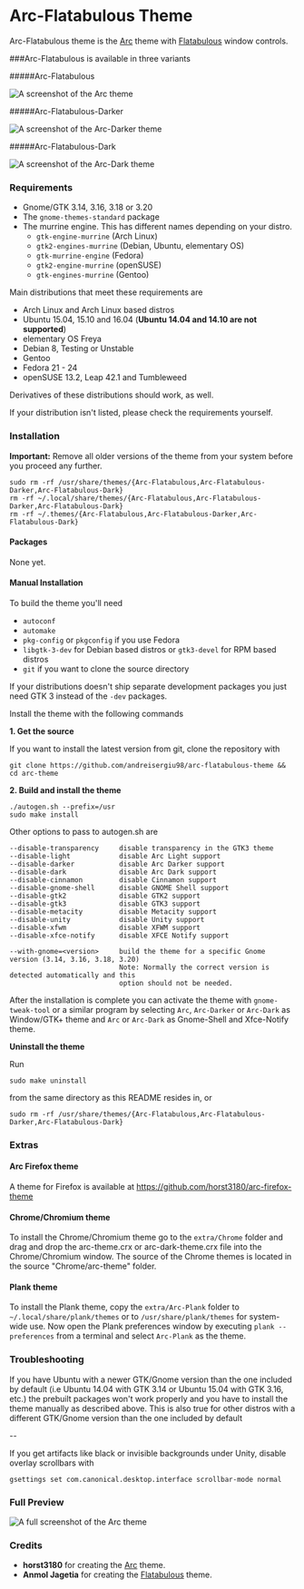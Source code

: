 # Arc-Flatabulous Theme
Arc-Flatabulous theme is the [Arc](https://github.com/horst3180/arc-theme) theme with [Flatabulous](https://github.com/anmoljagetia/Flatabulous) window controls.

###Arc-Flatabulous is available in three variants 

#####Arc-Flatabulous

![A screenshot of the Arc theme](http://i.imgur.com/sGOEK6L.png)

#####Arc-Flatabulous-Darker

![A screenshot of the Arc-Darker theme](http://i.imgur.com/zUC1pHT.png)

#####Arc-Flatabulous-Dark

![A screenshot of the Arc-Dark theme](http://i.imgur.com/gneZsVQ.png)


### Requirements

* Gnome/GTK 3.14, 3.16, 3.18 or 3.20
* The `gnome-themes-standard` package
* The murrine engine. This has different names depending on your distro.
  * `gtk-engine-murrine` (Arch Linux)
  * `gtk2-engines-murrine` (Debian, Ubuntu, elementary OS)
  * `gtk-murrine-engine` (Fedora)
  * `gtk2-engine-murrine` (openSUSE)
  * `gtk-engines-murrine` (Gentoo)

Main distributions that meet these requirements are

* Arch Linux and Arch Linux based distros
* Ubuntu 15.04, 15.10 and 16.04 (**Ubuntu 14.04 and 14.10 are not supported**)
* elementary OS Freya
* Debian 8, Testing or Unstable
* Gentoo
* Fedora 21 - 24
* openSUSE 13.2, Leap 42.1 and Tumbleweed

Derivatives of these distributions should work, as well.

If your distribution isn't listed, please check the requirements yourself.

### Installation

**Important:** Remove all older versions of the theme from your system before you proceed any further.

    sudo rm -rf /usr/share/themes/{Arc-Flatabulous,Arc-Flatabulous-Darker,Arc-Flatabulous-Dark}
    rm -rf ~/.local/share/themes/{Arc-Flatabulous,Arc-Flatabulous-Darker,Arc-Flatabulous-Dark}
    rm -rf ~/.themes/{Arc-Flatabulous,Arc-Flatabulous-Darker,Arc-Flatabulous-Dark}

#### Packages

None yet.

#### Manual Installation

To build the theme you'll need 
* `autoconf`
* `automake`
* `pkg-config` or `pkgconfig` if you use Fedora
* `libgtk-3-dev` for Debian based distros or `gtk3-devel` for RPM based distros
* `git` if you want to clone the source directory

If your distributions doesn't ship separate development packages you just need GTK 3 instead of the `-dev` packages.

Install the theme with the following commands

**1. Get the source**

If you want to install the latest version from git, clone the repository with

    git clone https://github.com/andreisergiu98/arc-flatabulous-theme && cd arc-theme

**2. Build and install the theme**

    ./autogen.sh --prefix=/usr
    sudo make install

Other options to pass to autogen.sh are

    --disable-transparency     disable transparency in the GTK3 theme
    --disable-light            disable Arc Light support
    --disable-darker           disable Arc Darker support
    --disable-dark             disable Arc Dark support
    --disable-cinnamon         disable Cinnamon support
    --disable-gnome-shell      disable GNOME Shell support
    --disable-gtk2             disable GTK2 support
    --disable-gtk3             disable GTK3 support
    --disable-metacity         disable Metacity support
    --disable-unity            disable Unity support
    --disable-xfwm             disable XFWM support
    --disable-xfce-notify      disable XFCE Notify support

    --with-gnome=<version>     build the theme for a specific Gnome version (3.14, 3.16, 3.18, 3.20)
                               Note: Normally the correct version is detected automatically and this
                               option should not be needed.

After the installation is complete you can activate the theme with `gnome-tweak-tool` or a similar program by selecting `Arc`, `Arc-Darker` or `Arc-Dark` as Window/GTK+ theme and `Arc` or `Arc-Dark` as Gnome-Shell and Xfce-Notify theme.

**Uninstall the theme**

Run

    sudo make uninstall

from the same directory as this README resides in, or

    sudo rm -rf /usr/share/themes/{Arc-Flatabulous,Arc-Flatabulous-Darker,Arc-Flatabulous-Dark}

### Extras

#### Arc Firefox theme
A theme for Firefox is available at https://github.com/horst3180/arc-firefox-theme

#### Chrome/Chromium theme
To install the Chrome/Chromium theme go to the `extra/Chrome` folder and drag and drop the arc-theme.crx or arc-dark-theme.crx file into the Chrome/Chromium window. The source of the Chrome themes is located in the source "Chrome/arc-theme" folder.

#### Plank theme
To install the Plank theme, copy the `extra/Arc-Plank` folder to `~/.local/share/plank/themes` or to `/usr/share/plank/themes` for system-wide use.
Now open the Plank preferences window by executing `plank --preferences` from a terminal and select `Arc-Plank` as the theme.

### Troubleshooting

If you have Ubuntu with a newer GTK/Gnome version than the one included by default (i.e Ubuntu 14.04 with GTK 3.14 or Ubuntu 15.04 with GTK 3.16, etc.) the prebuilt packages won't work properly and you have to install the theme manually as described above.
This is also true for other distros with a different GTK/Gnome version than the one included by default

--

If you get artifacts like black or invisible backgrounds under Unity, disable overlay scrollbars with

    gsettings set com.canonical.desktop.interface scrollbar-mode normal

### Full Preview
![A full screenshot of the Arc theme](http://i.imgur.com/4JSTAFB.jpg)


### Credits
* **horst3180** for creating the [Arc](https://github.com/horst3180/arc-theme) theme.
* **Anmol Jagetia** for creating the [Flatabulous](https://github.com/anmoljagetia/Flatabulous) theme.

